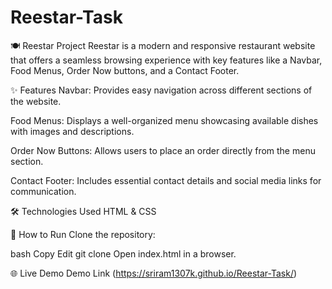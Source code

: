 # Reestar-Task

🍽️ Reestar Project
Reestar is a modern and responsive restaurant website that offers a seamless browsing experience with key features like a Navbar, Food Menus, Order Now buttons, and a Contact Footer.

✨ Features
Navbar: Provides easy navigation across different sections of the website.

Food Menus: Displays a well-organized menu showcasing available dishes with images and descriptions.

Order Now Buttons: Allows users to place an order directly from the menu section.

Contact Footer: Includes essential contact details and social media links for communication.

🛠️ Technologies Used
HTML & CSS

🚀 How to Run
Clone the repository:

bash
Copy
Edit
git clone <repository-url>
Open index.html in a browser.

🌐 Live Demo
Demo Link (https://sriram1307k.github.io/Reestar-Task/)
